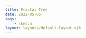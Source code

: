 ```yaml
---
title: Fractal Tree
date: 2022-05-06
tags: 
    - sketch
layout: layouts/default-layout.njk
---
```


<div id="sketch1" class="corner-wrapper"></div>
<script src="/assets/p5-sketches/sketch_001.js"></script>

<div id="sketch2" class="corner-wrapper"></div>
<script src="/assets/p5-sketches/sketch_002.js"></script>

